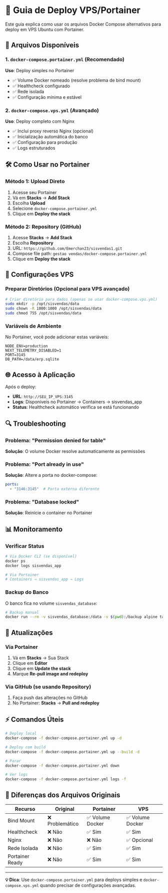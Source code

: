 # 🚀 Guia de Deploy VPS/Portainer

Este guia explica como usar os arquivos Docker Compose alternativos para deploy em VPS Ubuntu com Portainer.

## 📁 Arquivos Disponíveis

### 1. `docker-compose.portainer.yml` (Recomendado)
**Uso**: Deploy simples no Portainer
- ✅ Volume Docker nomeado (resolve problema de bind mount)
- ✅ Healthcheck configurado
- ✅ Rede isolada
- ✅ Configuração mínima e estável

### 2. `docker-compose.vps.yml` (Avançado)
**Uso**: Deploy completo com Nginx
- ✅ Inclui proxy reverso Nginx (opcional)
- ✅ Inicialização automática do banco
- ✅ Configuração para produção
- ✅ Logs estruturados

## 🛠️ Como Usar no Portainer

### Método 1: Upload Direto
1. Acesse seu Portainer
2. Vá em **Stacks** → **Add Stack**
3. Escolha **Upload**
4. Selecione `docker-compose.portainer.yml`
5. Clique em **Deploy the stack**

### Método 2: Repository (GitHub)
1. Acesse **Stacks** → **Add Stack**
2. Escolha **Repository**
3. URL: `https://github.com/Emerchan23/sisvendas1.git`
4. Compose file path: `gestao vendas/docker-compose.portainer.yml`
5. Clique em **Deploy the stack**

## 🔧 Configurações VPS

### Preparar Diretórios (Opcional para VPS avançado)
```bash
# Criar diretório para dados (apenas se usar docker-compose.vps.yml)
sudo mkdir -p /opt/sisvendas/data
sudo chown -R 1000:1000 /opt/sisvendas/data
sudo chmod 755 /opt/sisvendas/data
```

### Variáveis de Ambiente
No Portainer, você pode adicionar estas variáveis:
```
NODE_ENV=production
NEXT_TELEMETRY_DISABLED=1
PORT=3145
DB_PATH=/data/erp.sqlite
```

## 🌐 Acesso à Aplicação

Após o deploy:
- **URL**: `http://SEU_IP_VPS:3145`
- **Logs**: Disponíveis no Portainer → Containers → sisvendas_app
- **Status**: Healthcheck automático verifica se está funcionando

## 🔍 Troubleshooting

### Problema: "Permission denied for table"
**Solução**: O volume Docker resolve automaticamente as permissões

### Problema: "Port already in use"
**Solução**: Altere a porta no docker-compose:
```yaml
ports:
  - "3146:3145"  # Porta externa diferente
```

### Problema: "Database locked"
**Solução**: Reinicie o container no Portainer

## 📊 Monitoramento

### Verificar Status
```bash
# Via Docker CLI (se disponível)
docker ps
docker logs sisvendas_app

# Via Portainer
# Containers → sisvendas_app → Logs
```

### Backup do Banco
O banco fica no volume `sisvendas_database`:
```bash
# Backup manual
docker run --rm -v sisvendas_database:/data -v $(pwd):/backup alpine tar czf /backup/backup.tar.gz /data
```

## 🔄 Atualizações

### Via Portainer
1. Vá em **Stacks** → Sua Stack
2. Clique em **Editor**
3. Clique em **Update the stack**
4. Marque **Re-pull image and redeploy**

### Via GitHub (se usando Repository)
1. Faça push das alterações no GitHub
2. No Portainer: **Stacks** → **Pull and redeploy**

## ⚡ Comandos Úteis

```bash
# Deploy local
docker-compose -f docker-compose.portainer.yml up -d

# Deploy com build
docker-compose -f docker-compose.portainer.yml up --build -d

# Parar
docker-compose -f docker-compose.portainer.yml down

# Ver logs
docker-compose -f docker-compose.portainer.yml logs -f
```

## 🎯 Diferenças dos Arquivos Originais

| Recurso | Original | Portainer | VPS |
|---------|----------|-----------|-----|
| Bind Mount | ❌ Problemático | ✅ Volume Docker | ✅ Volume Docker |
| Healthcheck | ❌ Não | ✅ Sim | ✅ Sim |
| Nginx | ❌ Não | ❌ Não | ✅ Opcional |
| Rede Isolada | ❌ Não | ✅ Sim | ✅ Sim |
| Portainer Ready | ❌ Não | ✅ Sim | ✅ Sim |

---

**💡 Dica**: Use `docker-compose.portainer.yml` para deploys simples e `docker-compose.vps.yml` quando precisar de configurações avançadas.